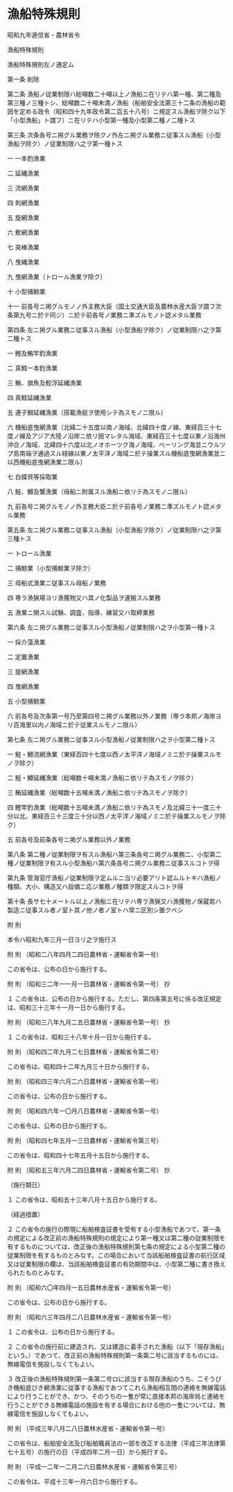 # 漁船特殊規則

昭和九年逓信省・農林省令

漁船特殊規則

漁船特殊規則左ノ通定ム

第一条 削除

第二条 漁船ノ従業制限ハ総噸数二十噸以上ノ漁船ニ在リテハ第一種、第二種及第三種ノ三種トシ、総噸数二十噸未満ノ漁船（船舶安全法第三十二条の漁船の範囲を定める政令（昭和四十九年政令第二百五十八号）ニ規定スル漁船ヲ除ク以下「小型漁船」ト謂フ）ニ在リテハ小型第一種及小型第二種ノ二種トス

第三条 次条各号ニ掲グル業務ヲ除クノ外左ニ掲グル業務ニ従事スル漁船（小型漁船ヲ除ク）ノ従業制限ハ之ヲ第一種トス

一 一本釣漁業

二 延縄漁業

三 流網漁業

四 刺網漁業

五 旋網漁業

六 敷網漁業

七 突棒漁業

八 曳縄漁業

九 曳網漁業（トロール漁業ヲ除ク）

十 小型捕鯨業

十一 前各号ニ掲グルモノノ外主務大臣（国土交通大臣及農林水産大臣ヲ謂フ次条第九号ニ於テ同ジ）ニ於テ前各号ノ業務ニ準ズルモノト認メタル業務

第四条 左ニ掲グル業務ニ従事スル漁船（小型漁船ヲ除ク）ノ従業制限ハ之ヲ第二種トス

一 鰹及鮪竿釣漁業

二 真鱈一本釣漁業

三 鮪、旗魚及鮫浮延縄漁業

四 真鱈延縄漁業

五 連子鯛延縄漁業（搭載漁艇ヲ使用シテ為スモノニ限ル）

六 機船底曳網漁業（北緯二十五度以南ノ海域、北緯四十度ノ線、東経百三十七度ノ線及アジア大陸ノ沿岸ニ依リ囲マレタル海域、東経百三十七度以東ノ沿海州沖合ノ海域、北緯四十六度以北ノオホーツク海ノ海域、ベーリング海並ニウルツプ島南端ヲ通過スル経線以東ノ太平洋ノ海域ニ於テ操業スル機船底曳網漁業並ニ以西機船底曳網漁業ニ限ル）

七 白蝶貝等採取業

八 鮭、鱒及蟹漁業（母船ニ附属スル漁船ニ依リテ為スモノニ限ル）

九 前各号ニ掲グルモノノ外主務大臣ニ於テ前各号ノ業務ニ準ズルモノト認メタル業務

第五条 左ニ掲グル業務ニ従事スル漁船（小型漁船ヲ除ク）ノ従業制限ハ之ヲ第三種トス

一 トロール漁業

二 捕鯨業（小型捕鯨業ヲ除ク）

三 母船式漁業ニ従事スル母船ノ業務

四 専ラ漁猟場ヨリ漁獲物又ハ其ノ化製品ヲ運搬スル業務

五 漁業ニ関スル試験、調査、指導、練習又ハ取締業務

第六条 左ニ掲グル業務ニ従事スル小型漁船ノ従業制限ハ之ヲ小型第一種トス

一 採介藻漁業

二 定置漁業

三 旋網漁業

四 曳網漁業

五 小型捕鯨業

六 前各号及次条第一号乃至第四号ニ掲グル業務以外ノ業務（専ラ本邦ノ海岸ヨリ百海里以内ノ海域ニ於テ従業スルモノニ限ル）

第七条 左ニ掲グル業務ニ従事スル小型漁船ノ従業制限ハ之ヲ小型第二種トス

一 鮭・鱒流網漁業（東経百四十七度以西ノ太平洋ノ海域ノミニ於テ操業スルモノヲ除ク）

二 鮭・鱒延縄漁業（総噸数十噸未満ノ漁船ニ依リテ為スモノヲ除ク）

三 鮪延縄漁業（総噸数十五噸未満ノ漁船ニ依リテ為スモノヲ除ク）

四 鰹竿釣漁業（総噸数十五噸未満ノ漁船ニ依リテ為スモノ及北緯三十一度三十分以北、東経百三十三度三十分以西ノ太平洋ノ海域ノミニ於テ操業スルモノヲ除ク）

五 前各号及前条各号ニ掲グル業務以外ノ業務

第八条 第二種ノ従業制限ヲ有スル漁船ハ第三条各号ニ掲グル業務ニ、小型第二種ノ従業制限ヲ有スル小型漁船ハ第六条各号ニ掲グル業務ニ従事スルコトヲ得

第九条 管海官庁漁船ノ従業制限ヲ定ムルニ当リ必要アリト認ムルトキハ漁船ノ種類、大小、構造又ハ設備ニ応ジ業務ノ種類ヲ限定スルコトヲ得

第十条 長サ七十メートル以上ノ漁船ニ在リテハ専ラ漁猟又ハ漁獲物ノ保蔵若ハ製造ニ従事スル者ノ室ト其ノ他ノ者ノ室トハ常ニ区別シ置クベシ

附 則

本令ハ昭和九年三月一日ヨリ之ヲ施行ス

附 則 （昭和二八年四月二四日農林省・運輸省令第一号）

この省令は、公布の日から施行する。

附 則 （昭和三二年一一月一日農林省・運輸省令第一号） 抄

１ この省令は、公布の日から施行する。ただし、第四条第五号に係る改正規定は、昭和三十三年十一月一日から施行する。

附 則 （昭和三八年九月二五日農林省・運輸省令第一号） 抄

１ この省令は、昭和三十八年十月一日から施行する。

附 則 （昭和四二年九月二七日農林省・運輸省令第二号）

この省令は、昭和四十二年九月三十日から施行する。

附 則 （昭和四三年六月二六日農林省・運輸省令第一号）

この省令は、公布の日から施行する。

附 則 （昭和四六年一〇月八日農林省・運輸省令第一号）

この省令は、公布の日から施行する。

附 則 （昭和四七年五月一三日農林省・運輸省令第三号）

この省令は、昭和四十七年五月十五日から施行する。

附 則 （昭和五三年六月二四日農林省・運輸省令第二号） 抄

（施行期日）

１ この省令は、昭和五十三年八月十五日から施行する。

（経過措置）

２ この省令の施行の際現に船舶検査証書を受有する小型漁船であつて、第一条の規定による改正前の漁船特殊規則の規定により第一種又は第二種の従業制限を有するものについては、改正後の漁船特殊規則第七条の規定による小型第二種の従業制限を有するものとみなす。この場合において当該船舶検査証書の航行区域又は従業制限の欄は、当該船舶検査証書の有効期間中は、小型第二種に書き換えられたものとみなす。

附 則 （昭和六〇年四月一五日農林水産省・運輸省令第一号）

この省令は、公布の日から施行する。

附 則 （昭和六三年四月二八日農林水産省・運輸省令第一号）

１ この省令は、公布の日から施行する。

２ この省令の施行前に建造され、又は建造に着手された漁船（以下「現存漁船」という。）であつて、改正前の漁船特殊規則第一条第二号に該当するものには、無線電信を施設しなくてもよい。

３ 改正後の漁船特殊規則第一条第二号ロに該当する現存漁船のうち、二そうびき機船底びき網漁業に従事する漁船であつてこれら漁船相互間の連絡を無線電話により行うことができ、かつ、そのうちの一隻が常に直接本邦の海岸局と連絡を行うことができる無線電話の施設を有する場合における他の一隻については、無線電信を施設しなくてもよい。

附 則 （平成三年八月二八日農林水産省・運輸省令第一号）

この省令は、船舶安全法及び船舶職員法の一部を改正する法律（平成三年法律第七十五号）の施行の日（平成四年二月一日）から施行する。

附 則 （平成一二年一二月二六日農林水産省・運輸省令第三号）

この省令は、平成十三年一月六日から施行する。
